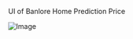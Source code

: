 UI of Banlore Home Prediction Price

![Image](https://github.com/user-attachments/assets/f79006d1-1b87-477e-8117-d534c525ee70)
